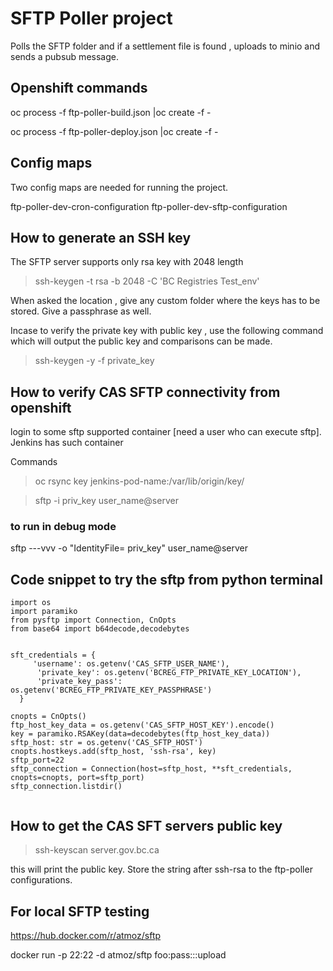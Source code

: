 
# SFTP Poller project

Polls the SFTP folder and if a settlement file is found , uploads to minio and sends a pubsub message.

## Openshift commands


oc process -f ftp-poller-build.json |oc create -f -

oc process -f ftp-poller-deploy.json |oc create -f -

## Config maps 

Two config maps are needed for running the project.

ftp-poller-dev-cron-configuration
ftp-poller-dev-sftp-configuration



## How to generate an SSH key

The SFTP server supports only rsa key with 2048 length

> ssh-keygen -t rsa -b 2048 -C 'BC Registries Test_env'

When asked the location , give any custom folder where the keys has to be stored.
Give a passphrase as well.

Incase to verify the private key with public key ,  use the following command which will output the public key and comparisons can be made.

> ssh-keygen -y -f private_key

## How to verify CAS SFTP connectivity from openshift

login to some sftp supported container [need a user who can execute sftp]. Jenkins has such container

Commands

> oc rsync key jenkins-pod-name:/var/lib/origin/key/

> sftp -i priv_key user_name@server

### to run in debug mode

sftp ---vvv -o "IdentityFile= priv_key" user_name@server


## Code snippet to try the sftp from python terminal

```
import os 
import paramiko
from pysftp import Connection, CnOpts
from base64 import b64decode,decodebytes


sft_credentials = {
     'username': os.getenv('CAS_SFTP_USER_NAME'),
      'private_key': os.getenv('BCREG_FTP_PRIVATE_KEY_LOCATION'),
      'private_key_pass': os.getenv('BCREG_FTP_PRIVATE_KEY_PASSPHRASE')
  }

cnopts = CnOpts()
ftp_host_key_data = os.getenv('CAS_SFTP_HOST_KEY').encode()
key = paramiko.RSAKey(data=decodebytes(ftp_host_key_data))
sftp_host: str = os.getenv('CAS_SFTP_HOST')
cnopts.hostkeys.add(sftp_host, 'ssh-rsa', key)
sftp_port=22	
sftp_connection = Connection(host=sftp_host, **sft_credentials, cnopts=cnopts, port=sftp_port)
sftp_connection.listdir()


```

## How to get the CAS SFT servers public key

> ssh-keyscan server.gov.bc.ca

this will print the public key. Store the string after ssh-rsa to the ftp-poller configurations.

## For local SFTP testing 

https://hub.docker.com/r/atmoz/sftp

docker run -p 22:22 -d atmoz/sftp foo:pass:::upload
